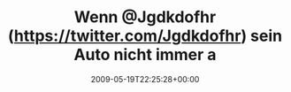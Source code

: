 ---
retweeted: false
source: <a href="http://twitter.com" rel="nofollow">Twitter Web Client</a>
entities:
  hashtags: []
  symbols: []
  user_mentions:
  - name: Mike Besser
    screen_name: JgdKdoFhr
    indices:
    - '5'
    - '15'
    id_str: '34632827'
    id: '34632827'
  urls: []
display_text_range:
- '0'
- '107'
favorite_count: '0'
id_str: '1852404833'
truncated: false
retweet_count: '0'
id: '1852404833'
created_at: Tue May 19 22:25:28 +0000 2009
favorited: false
full_text: Wenn [@Jgdkdofhr](https://twitter.com/Jgdkdofhr) sein Auto nicht immer
  am selben Fleck parken würde, würd ich oft nicht nach Hause finden...
lang: de
tags:
- pesos/twitter
date: '2009-05-19T22:25:28+00:00'
src: https://twitter.com/bascht/status/1852404833
original_url: https://twitter.com/bascht/status/1852404833
type: twitter_tweet
text: Wenn [@Jgdkdofhr](https://twitter.com/Jgdkdofhr) sein Auto nicht immer am selben
  Fleck parken würde, würd ich oft nicht nach Hause finden...
title: Wenn @Jgdkdofhr (https://twitter.com/Jgdkdofhr) sein Auto nicht immer a

---